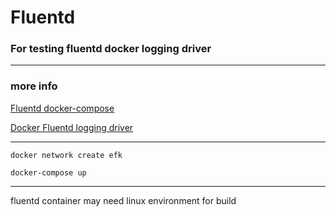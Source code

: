 # Fluentd

### For testing fluentd docker logging driver
***

### more info 
[Fluentd docker-compose](https://docs.fluentd.org/container-deployment/docker-compose)

[Docker Fluentd logging driver](https://docs.docker.com/config/containers/logging/fluentd/)
***

```
docker network create efk
```
```
docker-compose up
```
***
fluentd container may need linux environment for build


